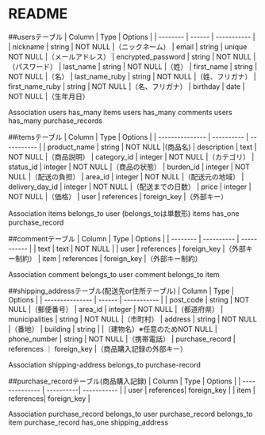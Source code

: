 # README

##usersテーブル
| Column             | Type     | Options         |
| --------           | ------   | -----------     |
| nickname           | string   | NOT NULL        |（ニックネーム）
| email              | string   | unique NOT NULL |（メールアドレス）
| encrypted_password | string   | NOT NULL        |（パスワード）
| last_name          | string   | NOT NULL        |（姓）
| first_name         | string   | NOT NULL        |（名）
| last_name_ruby     | string   | NOT NULL        |（姓、フリガナ）
| first_name_ruby    | string   | NOT NULL        |（名、フリガナ）
| birthday           | date     | NOT NULL        |（生年月日）

Association
users has_many items
users has_many comments
users has_many  purchase_records


##itemsテーブル
| Column          | Type       | Options     |
| --------------- | ---------- | ----------- |
| product_name    | string     | NOT NULL    |(商品名)
| description     | text       | NOT NULL    |（商品説明）
| category_id     | integer    | NOT NULL    |（カテゴリ）
| status_id       | integer    | NOT NULL    |（商品の状態）
| burden_id       | integer    | NOT NULL    |（配送の負担）
| area_id         | integer    | NOT NULL    |（配送元の地域）
| delivery_day_id | integer    | NOT NULL    |（配送までの日数）
| price           | integer    | NOT NULL    |（価格）
| user            | references | foreign_key |（外部キー）

Association
items belongs_to user                           (belongs_toは単数形)
items has_one purchase_record

##commentテーブル
| Column   | Type       | Options     |
| -------- | ---------- | ----------- |
| text     | text       | NOT NULL    |
| user     | references | foreign_key |（外部キー制約）
| item     | references | foreign_key |（外部キー制約）

Association
comment belongs_to user
comment belongs_to item

##shipping_addressテーブル(配送先or住所テーブル)
| Column          | Type       | Options     |
| --------------- | ------     | ----------- |
| post_code       | string     | NOT NULL    |（郵便番号）
| area_id         | integer    | NOT NULL    |（都道府県）
| municipalities  | string     | NOT NULL    |（市町村）
| address         | string     | NOT NULL    |（番地）
| building        | string     |             |（建物名）※任意のためNOT NULL
| phone_number    | string     | NOT NULL    |（携帯電話）
| purchase_record | references ｜ foreign_key |（商品購入記録の外部キー）

Association
shipping-address belongs_to purchase-record


##purchase_recordテーブル(商品購入記録)
| Column         | Type      | Options     |
| -------------- | ----------| ----------- |
| user           | references| foreign_key |
| item           | references| foreign_key |

Association
purchase_record belongs_to user
purchase_record belongs_to item
purchase_record has_one shipping_address